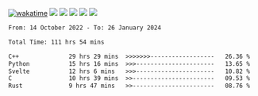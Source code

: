 [![wakatime](https://wakatime.com/badge/user/368879df-dc38-4b1a-86c4-8a2054a0e074.svg)](https://wakatime.com/@368879df-dc38-4b1a-86c4-8a2054a0e074)
<img src="https://img.shields.io/badge/Windows-0078D6?style=flat&logo=Windows&logoColor=white">
<img src="https://img.shields.io/badge/IntelliJ_IDEA-000000.svg?style=flat&logo=IntelliJ-IDEA&logoColor=white">
<img src="https://img.shields.io/badge/CLion-000000.svg?style=flat&logo=CLion&logoColor=white">
<img src="https://img.shields.io/badge/Visual_Studio_Code-007ACC?style=flat&logo=Visual-Studio-Code&logoColor=white">
<img src="https://img.shields.io/badge/Discord-5865F2?label=kano42&style=flat&logo=discord&logoColor=white">
<br>


<!--START_SECTION:waka-->

```txt
From: 14 October 2022 - To: 26 January 2024

Total Time: 111 hrs 54 mins

C++              29 hrs 29 mins  >>>>>>>------------------   26.36 %
Python           15 hrs 16 mins  >>>----------------------   13.65 %
Svelte           12 hrs 6 mins   >>>----------------------   10.82 %
C                10 hrs 39 mins  >>-----------------------   09.53 %
Rust             9 hrs 47 mins   >>-----------------------   08.76 %
```

<!--END_SECTION:waka-->

